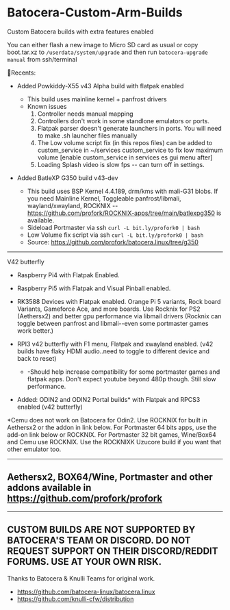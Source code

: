 # Batocera-Custom-Arm-Builds
Custom Batocera builds with extra features enabled

You can either flash a new image to Micro SD card as usual or copy boot.tar.xz to `/userdata/system/upgrade` and then run `batocera-upgrade manual` from ssh/terminal

🚀Recents:

* Added Powkiddy-X55 v43 Alpha build with flatpak enabled

     * This build uses mainline kernel + panfrost drivers
     * Known issues
         1. Controller needs manual mapping
         2. Controllers don't work in some standlone emulators or ports. 
         3. Flatpak parser doesn't generate launchers in ports. You will need to make .sh launcher files manually
         4. The Low volume script fix (in this repos files)  can be added to custom_service in ~/services custom_service to fix low maximum volume [enable custom_service in services es gui menu after]
         5. Loading Splash video is slow fps -- can turn off in settings.

* Added BatleXP G350 build v43-dev

     * This build uses BSP Kernel 4.4.189, drm/kms with mali-G31 blobs.  If you need Mainline Kernel, Toggleable panfrost/libmali, wayland/xwayland, ROCKNIX -- https://github.com/profork/ROCKNIX-apps/tree/main/batlexpg350 is available.
     * Sideload Portmaster via ssh `curl -L bit.ly/profork0 | bash`
     * Low Volume fix script via ssh `curl -L bit.ly/profork0 | bash`
     * Source: https://github.com/profork/batocera.linux/tree/g350

---
V42 butterfly

* Raspberry Pi4 with Flatpak Enabled.

* Raspberry Pi5 with Flatpak and Visual Pinball enabled.
  
* RK3588 Devices with Flatpak enabled.  Orange Pi 5 variants, Rock board Variants, Gameforce Ace, and more boards.  Use Rocknix for PS2 (Aethersx2) and
  better gpu performance via libmail drivers (Rocknix can toggle between panfrost and libmali--even some portmaster games work better.) 

* RPI3 v42 butterfly with F1 menu, Flatpak and xwayland enabled. (v42 builds have flaky HDMI audio..need to toggle to different device and back to reset)
    * -Should help increase compatibility for some portmaster games and flatpak apps.  Don't expect youtube beyond 480p though. Still slow performance.
   

  
* Added: ODIN2 and ODIN2 Portal builds* with Flatpak and RPCS3 enabled (v42 butterfly)






*Cemu does not work on Batocera for Odin2.  Use ROCKNIX for built in Aethersx2 or the addon in link below. For Portmaster 64 bits apps, use the add-on link below or ROCKNIX.  For Portmaster 32 bit games, Wine/Box64 and Cemu use ROCKNIX.  Use the  ROCKNIXK Uzucore build if you want that other emulator too.

---

## Aethersx2, BOX64/Wine, Portmaster and other addons available in https://github.com/profork/profork ##
----
## CUSTOM BUILDS ARE NOT SUPPORTED BY BATOCERA'S TEAM OR DISCORD. DO NOT REQUEST SUPPORT ON THEIR DISCORD/REDDIT FORUMS.  USE AT YOUR OWN RISK.

Thanks to Batocera & Knulli Teams for original work.


* https://github.com/batocera-linux/batocera.linux
* https://github.com/knulli-cfw/distribution
